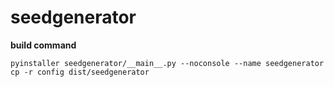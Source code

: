 # seedgenerator
**build command**
```
pyinstaller seedgenerator/__main__.py --noconsole --name seedgenerator
cp -r config dist/seedgenerator
```

